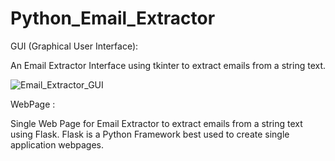 # Python_Email_Extractor

GUI (Graphical User Interface):


An Email Extractor Interface using tkinter to extract emails from a string text. 


![Email_Extractor_GUI](https://user-images.githubusercontent.com/41074452/154833158-675f2405-0de8-4d4a-9857-95b692eb2767.PNG)


WebPage :

Single Web Page for Email Extractor to extract emails from a string text using Flask.
Flask is a Python Framework best used to create single application webpages.




